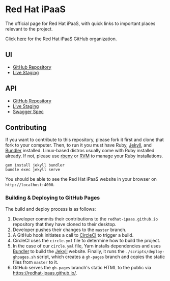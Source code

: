 # Red Hat iPaaS

The official page for Red Hat iPaaS, with quick links to important places relevant to the project.

Click <a href="https://github.com/redhat-ipaas" target="_blank" rel="nofollow">here</a> for the Red Hat iPaaS GitHub organization.

## UI
- <a href="https://github.com/redhat-ipaas/ipaas-ui" target="_blank" rel="nofollow">GitHub Repository</a>
- <a href="https://ipaas-staging.b6ff.rh-idev.openshiftapps.com/" target="_blank" rel="nofollow">Live Staging</a>

## API
- <a href="https://github.com/redhat-ipaas/ipaas-rest" target="_blank" rel="nofollow">GitHub Repository</a>
- <a href="https://ipaas-staging.b6ff.rh-idev.openshiftapps.com/api/v1" target="_blank" rel="nofollow">Live Staging</a>
- <a href="https://ipaas-staging.b6ff.rh-idev.openshiftapps.com/api/v1/swagger.json" target="_blank" rel="nofollow">Swagger Spec</a>

## Contributing

If you want to contribute to this repository, please fork it first and clone that fork to your computer. Then, to run it you must have Ruby, <a href="http://jekyllrb.com/" target="_blank" rel="nofollow">Jekyll</a>, and <a href="http://bundler.io/" target="_blank" rel="nofollow">Bundler</a> installed. Linux-based distros usually come with Ruby installed already. If not, please use <a href="http://rbenv.org/" target="_blank" rel="nofollow">rbenv</a> or <a href="https://rvm.io/" target="_blank" rel="nofollow">RVM</a> to manage your Ruby installations.

```
gem install jekyll bundler
bundle exec jekyll serve
```

You should be able to see the Red Hat iPaaS website in your browser on `http://localhost:4000`.

### Building & Deploying to GitHub Pages
The build and deploy process is as follows:

1. Developer commits their contributions to the `redhat-ipaas.github.io` repository that they have cloned to their desktop.
2. Developer pushes their changes to the `master` branch.
3. A GitHub hook initiates a call to <a href="https://circleci.com/gh/redhat-ipaas/redhat-ipaas.github.io" target="_blank" rel="nofollow">CircleCI</a> to trigger a build.
4. CircleCI uses the `circle.yml` file to determine how to build the project.
5. In the case of our `circle.yml` file, Yarn installs dependencies and uses <a href="http://bundler.io/" target="_blank" rel="nofollow">Bundler</a> to build the <a href="http://jekyllrb.com/" target="_blank" rel="nofollow">Jekyll</a> website. Finally, it runs the `./scripts/deploy-ghpages.sh` script, which creates a `gh-pages` branch and copies the static files from `master` to it.
6. GitHub serves the `gh-pages` branch's static HTML to the public via <a href="https://redhat-ipaas.github.io/" target="_blank" rel="nofollow">https://redhat-ipaas.github.io/</a>.
